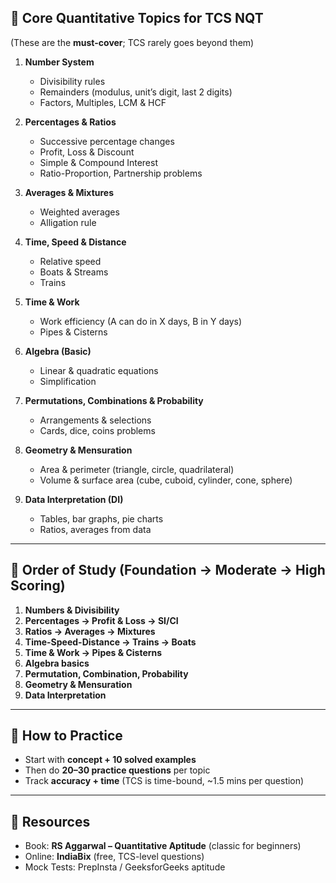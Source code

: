## 📌 Core Quantitative Topics for TCS NQT

(These are the **must-cover**; TCS rarely goes beyond them)

1. **Number System**

   * Divisibility rules
   * Remainders (modulus, unit’s digit, last 2 digits)
   * Factors, Multiples, LCM & HCF

2. **Percentages & Ratios**

   * Successive percentage changes
   * Profit, Loss & Discount
   * Simple & Compound Interest
   * Ratio-Proportion, Partnership problems

3. **Averages & Mixtures**

   * Weighted averages
   * Alligation rule

4. **Time, Speed & Distance**

   * Relative speed
   * Boats & Streams
   * Trains

5. **Time & Work**

   * Work efficiency (A can do in X days, B in Y days)
   * Pipes & Cisterns

6. **Algebra (Basic)**

   * Linear & quadratic equations
   * Simplification

7. **Permutations, Combinations & Probability**

   * Arrangements & selections
   * Cards, dice, coins problems

8. **Geometry & Mensuration**

   * Area & perimeter (triangle, circle, quadrilateral)
   * Volume & surface area (cube, cuboid, cylinder, cone, sphere)

9. **Data Interpretation (DI)**

   * Tables, bar graphs, pie charts
   * Ratios, averages from data

---

## 📌 Order of Study (Foundation → Moderate → High Scoring)

1. **Numbers & Divisibility**
2. **Percentages → Profit & Loss → SI/CI**
3. **Ratios → Averages → Mixtures**
4. **Time-Speed-Distance → Trains → Boats**
5. **Time & Work → Pipes & Cisterns**
6. **Algebra basics**
7. **Permutation, Combination, Probability**
8. **Geometry & Mensuration**
9. **Data Interpretation**

---

## 📌 How to Practice

* Start with **concept + 10 solved examples**
* Then do **20–30 practice questions** per topic
* Track **accuracy + time** (TCS is time-bound, \~1.5 mins per question)

---

## 📌 Resources

* Book: **RS Aggarwal – Quantitative Aptitude** (classic for beginners)
* Online: **IndiaBix** (free, TCS-level questions)
* Mock Tests: PrepInsta / GeeksforGeeks aptitude